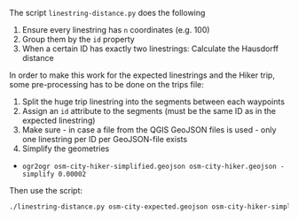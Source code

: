 The script `linestring-distance.py` does the following

1. Ensure every linestring has `n` coordinates (e.g. 100)
2. Group them by the `id` property
3. When a certain ID has exactly two linestrings: Calculate the Hausdorff distance

In order to make this work for the expected linestrings and the Hiker trip, some pre-processing has to be done on the trips file:

1. Split the huge trip linestring into the segments between each waypoints
2. Assign an `id` attribute to the segments (must be the same ID as in the expected linestring)
3. Make sure - in case a file from the QGIS GeoJSON files is used - only one linestring per ID per GeoJSON-file exists
4. Simplify the geometries
  * `ogr2ogr osm-city-hiker-simplified.geojson osm-city-hiker.geojson -simplify 0.00002`

Then use the script:

```bash
./linestring-distance.py osm-city-expected.geojson osm-city-hiker-simplified.geojson 2>/dev/null > osm-city-hausdorff_distances.csv
```
